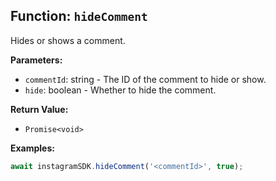 ## Function: `hideComment`

Hides or shows a comment.

**Parameters:**

- `commentId`: string - The ID of the comment to hide or show.
- `hide`: boolean - Whether to hide the comment.

**Return Value:**

- `Promise<void>`

**Examples:**

```typescript
await instagramSDK.hideComment('<commentId>', true);
```
